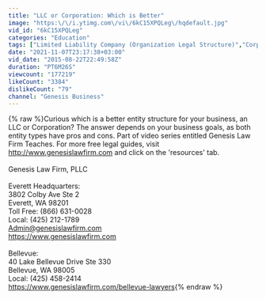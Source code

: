 ```yaml
---
title: "LLC or Corporation: Which is Better"
image: "https:\/\/i.ytimg.com\/vi\/6kC15XPQLeg\/hqdefault.jpg"
vid_id: "6kC15XPQLeg"
categories: "Education"
tags: ["Limited Liability Company (Organization Legal Structure)","Corporation (Organization Type)","Business (TV Genre)"]
date: "2021-11-07T23:17:38+03:00"
vid_date: "2015-08-22T22:49:58Z"
duration: "PT6M26S"
viewcount: "177219"
likeCount: "3384"
dislikeCount: "79"
channel: "Genesis Business"
---
```

{% raw %}Curious which is a better entity structure for your business, an LLC or Corporation? The answer depends on your business goals, as both entity types have pros and cons. Part of video series entitled Genesis Law Firm Teaches. For more free legal guides, visit <a rel="nofollow" target="blank" href="http://www.genesislawfirm.com">http://www.genesislawfirm.com</a> and click on the 'resources' tab.<br /><br />Genesis Law Firm, PLLC<br /><br />Everett Headquarters:<br />3802 Colby Ave Ste 2<br />Everett, WA 98201<br />Toll Free: (866) 631-0028<br />Local: (425) 212-1789<br />Admin@genesislawfirm.com<br /><a rel="nofollow" target="blank" href="https://www.genesislawfirm.com">https://www.genesislawfirm.com</a><br /><br />Bellevue:<br />40 Lake Bellevue Drive Ste 330<br />Bellevue, WA 98005<br />Local: (425) 458-2414<br /><a rel="nofollow" target="blank" href="https://www.genesislawfirm.com/bellevue-lawyers">https://www.genesislawfirm.com/bellevue-lawyers</a>{% endraw %}
